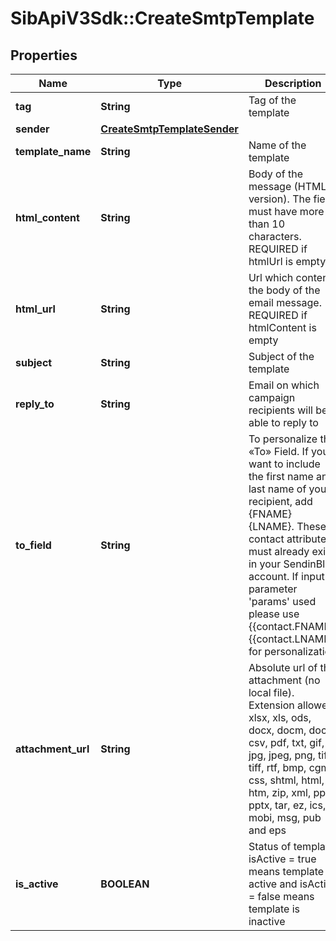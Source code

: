 # SibApiV3Sdk::CreateSmtpTemplate

## Properties
Name | Type | Description | Notes
------------ | ------------- | ------------- | -------------
**tag** | **String** | Tag of the template | [optional] 
**sender** | [**CreateSmtpTemplateSender**](CreateSmtpTemplateSender.md) |  | 
**template_name** | **String** | Name of the template | 
**html_content** | **String** | Body of the message (HTML version). The field must have more than 10 characters. REQUIRED if htmlUrl is empty | [optional] 
**html_url** | **String** | Url which contents the body of the email message. REQUIRED if htmlContent is empty | [optional] 
**subject** | **String** | Subject of the template | 
**reply_to** | **String** | Email on which campaign recipients will be able to reply to | [optional] 
**to_field** | **String** | To personalize the «To» Field. If you want to include the first name and last name of your recipient, add {FNAME} {LNAME}. These contact attributes must already exist in your SendinBlue account. If input parameter &#39;params&#39; used please use {{contact.FNAME}} {{contact.LNAME}} for personalization | [optional] 
**attachment_url** | **String** | Absolute url of the attachment (no local file). Extension allowed: xlsx, xls, ods, docx, docm, doc, csv, pdf, txt, gif, jpg, jpeg, png, tif, tiff, rtf, bmp, cgm, css, shtml, html, htm, zip, xml, ppt, pptx, tar, ez, ics, mobi, msg, pub and eps | [optional] 
**is_active** | **BOOLEAN** | Status of template. isActive &#x3D; true means template is active and isActive &#x3D; false means template is inactive | [optional] 


